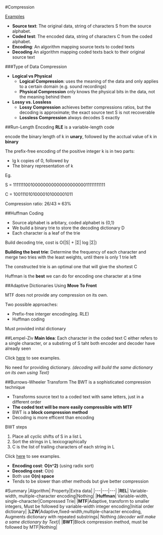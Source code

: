#Compression

[Examples](https://github.com/jingt06/Algorithms/blob/master/md/240final_review_session.md#huffman-encoding)

- **Source text**: The original data, string of characters S from the source alphabet.
- **Coded test**: The encoded data, string of characters C from the coded alphabet.
- **Encoding**: An algorithm mapping source texts to coded texts
- **Decoding** An algorithm mapping coded texts back to their original source text

###Type of Data Compression
- **Logical vs Physical**
  - **Logical Compression**: uses the meaning of the data and only applies to a certain domain (e.g. sound recordings)
  - **Physical Compression** only knows the physical bits in the data, not the meaning behind them
- **Lossy vs. Lossless**
  - **Lossy Compression** achieves better compressions ratios, but the decoding is approximate; the exact source text S is not recoverable
  - **Lossless Compression** always decodes S exactly  

##Run-Length Encoding
**RLE** is a variable-length code 

encode the binary length of k in **unary**, followed by the acctual value of k in **binary**

The prefix-free encoding of the positive integer k is in two parts:

- lg k copies of 0, followed by
- The binary representation of k

Eg.

S = 11111110010000000000000000000011111111111

C = 10011101010000101000001011

Compression ratio: 26/43 ≈ 63%


##Huffman Coding
- Source alphabet is arbitary, coded alphabet is {0,1}
- We build a binary trie to store the decoding dictionary D
- Each character is a leaf of the trie

Build decoding trie, cost is O(|S| + |Σ| log |Σ|)

**Building the best trie**: Determine the frequency of each character and merge two tries with the least weights, until there is only 1 trie left

The constructed trie is an optimal one that will give the shortest C


Huffman is the **best** we can do for encoding one character at a time

##Adaptive Dictionaries
Using **Move To Front**

MTF does not provide any compression on its own.

Two possible approaches:

- Prefix-free interger encoding(eg. RLE)
- Huffman coding

Must provided inital dictionary

##Lempel-Ziv
**Main Idea**: Each character in the coded text C either refers to a single character, or a substirng of S taht both encoder and decoder have already seen

Click [here](https://github.com/jingt06/Algorithms/blob/master/md/240final_review_session.md#lempel-ziv-encode) to see examples.

No need for providing dictionary. *(decoding will build the same dictionary on its own using Text)*

##Burrows-Wheeler Transform
The BWT is a sophisticated compression technique

- Transforms source text to a coded text with same letters, just in a different order
- **The coded text will be more easily compressible with MTF**
- BWT is a **block compression method**
- Decoding is more efficent than encoding

BWT steps

1. Place all cyclic shifts of S in a list L
2. Sort the strings in L lexicographically
3. C is the list of trailing  characters of each string in L

Click [here](https://github.com/jingt06/Algorithms/blob/master/md/240final_review_session.md#burrows-wheeler-transform) to see examples.

- **Encoding cost**: **O(n^2)** (using radix sort)
- **Decoding cost**: O(n)
- Both use **O(n) space**
- Tends to be slower than other methods but give better compression

#Summary
|Algorithm| Property|Extra data|
|---|---|---|
|**REL**| Variable-width, multiple-character encoding|Nothing|
|**Huffman**| Variable-width, single-character|Compressed Trie|
|**MTF**|Adaptive, transform to smaller integers, Must be followed by variable-width integer encoding|Initial order dictionary|
|**LZW**|Adaptive,fixed-width,multiple-character encoding, Augments dictionary with repeated substrings| Nothing *(decoder will make a same dictionary by Text)*|
|**BWT**|Block compression method, must be followed by MTF|Nothing|